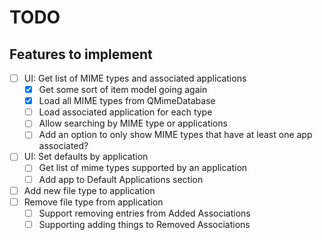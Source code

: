 # TODO

## Features to implement
- [ ] UI: Get list of MIME types and associated applications
    - [x] Get some sort of item model going again
    - [x] Load all MIME types from QMimeDatabase
    - [ ] Load associated application for each type
    - [ ] Allow searching by MIME type or applications
    - [ ] Add an option to only show MIME types that have at least one app associated?
- [ ] UI: Set defaults by application
    - [ ] Get list of mime types supported by an application
    - [ ] Add app to Default Applications section
- [ ] Add new file type to application
- [ ] Remove file type from application
    - [ ] Support removing entries from Added Associations
    - [ ] Supporting adding things to Removed Associations
